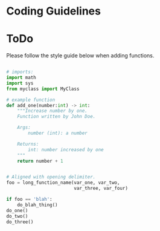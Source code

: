 # Coding Guidelines

# ToDo

Please follow the style guide below when adding functions. 

```python

# imports:
import math
import sys
from myclass import MyClass

# example function
def add_one(number:int) -> int:
    """Increase number by one.
    Function written by John Doe.

    Args:
        number (int): a number

    Returns:
        int: number increased by one
    """
    return number + 1


# Aligned with opening delimiter.
foo = long_function_name(var_one, var_two,
                         var_three, var_four)

if foo == 'blah':
    do_blah_thing()
do_one()
do_two()
do_three()

```

